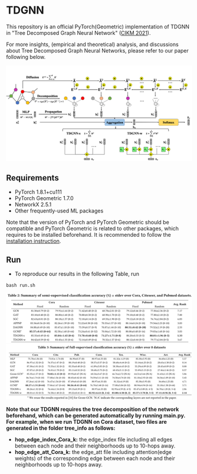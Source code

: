 # TDGNN
This repository is an official PyTorch(Geometric) implementation of TDGNN in "Tree Decomposed Graph Neural Network" ([CIKM 2021](https://arxiv.org/abs/2108.11022)).

For more insights, (empirical and theoretical) analysis, and discussions about Tree Decomposed Graph Neural Networks, please refer to our paper following below.

![](./images/framework.png)

## Requirements
* PyTorch 1.8.1+cu111
* PyTorch Geometric 1.7.0
* NetworkX 2.5.1
* Other frequently-used ML packages

Note that the version of PyTorch and PyTorch Geometric should be compatible and PyTorch Geometric is related to other packages, which requires to be installed beforehand. It is recommended to follow the [installation instruction](https://pytorch-geometric.readthedocs.io/en/latest/notes/installation.html#).

## Run
* To reproduce our results in the following Table, run
```linux
bash run.sh
```
![](./images/CIKM2021-Table2.png)
![](./images/CIKM2021-Table3.png)

<strong> Note that our TDGNN requires the tree decomposition of the network beforehand, which can be generated automatically by running main.py. For example, when we run TDGNN on Cora dataset, two files are generated in the folder tree_info as follows: </strong>
* <strong> hop_edge_index_Cora_k:</strong> the edge_index file including all edges between each node and their neighborhoods up to 10-hops away.
* <strong> hop_edge_att_Cora_k:</strong> the edge_att file including attention(edge weights) of the corresponding edge between each node and their neighborhoods up to 10-hops away.
